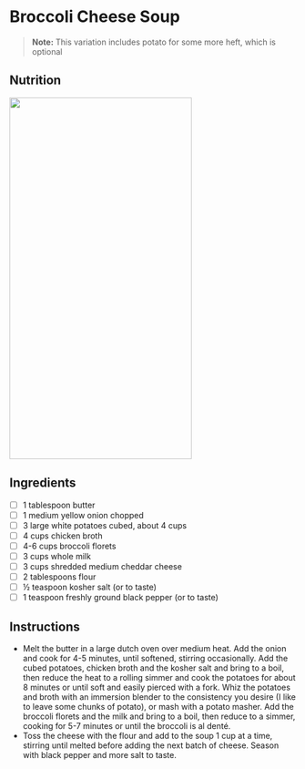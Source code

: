 # Broccoli Cheese Soup

> __Note:__ This variation includes potato for some more heft, which is optional

## Nutrition

<a href="https://www.verywellfit.com/recipe-nutrition-analyzer-4157076" target="_blank"><img width="320" height="635" src="https://www.verywellfit.com/thmb/ov4RSn-rwOmhCd-mxen-SdcUKeI=/1000x0/Nutrition-Label-Embed--341110667-ae69b4b9c5bc427d89110c65d95d0b97.png" /></a>

## Ingredients

- [ ] 1 tablespoon butter
- [ ] 1 medium yellow onion chopped
- [ ] 3 large white potatoes cubed, about 4 cups
- [ ] 4 cups chicken broth
- [ ] 4-6 cups broccoli florets
- [ ] 3 cups whole milk
- [ ] 3 cups shredded medium cheddar cheese
- [ ] 2 tablespoons flour
- [ ] ½ teaspoon kosher salt (or to taste)
- [ ] 1 teaspoon freshly ground black pepper (or to taste)

## Instructions

- Melt the butter in a large dutch oven over medium heat. Add the onion and cook
  for 4-5 minutes, until softened, stirring occasionally. Add the cubed
  potatoes, chicken broth and the kosher salt and bring to a boil, then reduce
  the heat to a rolling simmer and cook the potatoes for about 8 minutes or
  until soft and easily pierced with a fork. Whiz the potatoes and broth with an
  immersion blender to the consistency you desire (I like to leave some chunks
  of potato), or mash with a potato masher. Add the broccoli florets and the
  milk and bring to a boil, then reduce to a simmer, cooking for 5-7 minutes or
  until the broccoli is al denté.
- Toss the cheese with the flour and add to the soup 1 cup at a time, stirring
  until melted before adding the next batch of cheese. Season with black pepper
  and more salt to taste.


